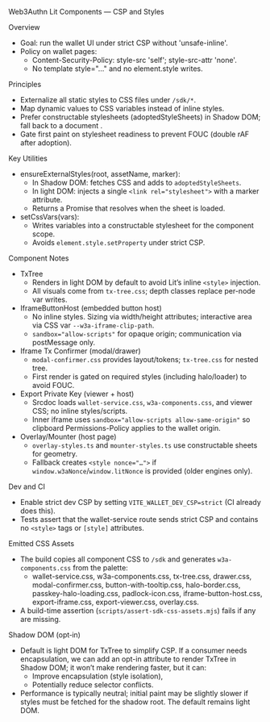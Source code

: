 Web3Authn Lit Components — CSP and Styles

Overview
- Goal: run the wallet UI under strict CSP without 'unsafe-inline'.
- Policy on wallet pages:
  - Content-Security-Policy: style-src 'self'; style-src-attr 'none'.
  - No template style="…" and no element.style writes.

Principles
- Externalize all static styles to CSS files under `/sdk/*`.
- Map dynamic values to CSS variables instead of inline styles.
- Prefer constructable stylesheets (adoptedStyleSheets) in Shadow DOM; fall back to a document <link rel="stylesheet">.
- Gate first paint on stylesheet readiness to prevent FOUC (double rAF after adoption).

Key Utilities
- ensureExternalStyles(root, assetName, marker):
  - In Shadow DOM: fetches CSS and adds to `adoptedStyleSheets`.
  - In light DOM: injects a single `<link rel="stylesheet">` with a marker attribute.
  - Returns a Promise that resolves when the sheet is loaded.
- setCssVars(vars):
  - Writes variables into a constructable stylesheet for the component scope.
  - Avoids `element.style.setProperty` under strict CSP.

Component Notes
- TxTree
  - Renders in light DOM by default to avoid Lit’s inline `<style>` injection.
  - All visuals come from `tx-tree.css`; depth classes replace per-node var writes.
- IframeButtonHost (embedded button host)
  - No inline styles. Sizing via width/height attributes; interactive area via CSS var `--w3a-iframe-clip-path`.
  - `sandbox="allow-scripts"` for opaque origin; communication via postMessage only.
- Iframe Tx Confirmer (modal/drawer)
  - `modal-confirmer.css` provides layout/tokens; `tx-tree.css` for nested tree.
  - First render is gated on required styles (including halo/loader) to avoid FOUC.
- Export Private Key (viewer + host)
  - Srcdoc loads `wallet-service.css`, `w3a-components.css`, and viewer CSS; no inline styles/scripts.
  - Inner iframe uses `sandbox="allow-scripts allow-same-origin"` so clipboard Permissions-Policy applies to the wallet origin.
- Overlay/Mounter (host page)
  - `overlay-styles.ts` and `mounter-styles.ts` use constructable sheets for geometry.
  - Fallback creates `<style nonce="…">` if `window.w3aNonce`/`window.litNonce` is provided (older engines only).

Dev and CI
- Enable strict dev CSP by setting `VITE_WALLET_DEV_CSP=strict` (CI already does this).
- Tests assert that the wallet-service route sends strict CSP and contains no `<style>` tags or `[style]` attributes.

Emitted CSS Assets
- The build copies all component CSS to `/sdk` and generates `w3a-components.css` from the palette:
  - wallet-service.css, w3a-components.css, tx-tree.css, drawer.css, modal-confirmer.css,
    button-with-tooltip.css, halo-border.css, passkey-halo-loading.css, padlock-icon.css,
    iframe-button-host.css, export-iframe.css, export-viewer.css, overlay.css.
- A build-time assertion (`scripts/assert-sdk-css-assets.mjs`) fails if any are missing.

Shadow DOM (opt‑in)
- Default is light DOM for TxTree to simplify CSP. If a consumer needs encapsulation, we can add an opt-in attribute to render TxTree in Shadow DOM; it won’t make rendering faster, but it can:
  - Improve encapsulation (style isolation),
  - Potentially reduce selector conflicts.
- Performance is typically neutral; initial paint may be slightly slower if styles must be fetched for the shadow root. The default remains light DOM.

